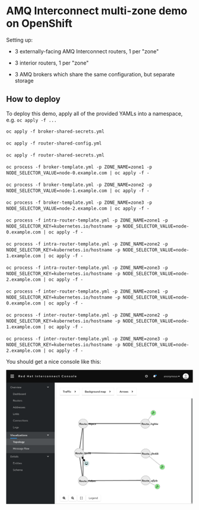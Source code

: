 # AMQ Interconnect multi-zone demo on OpenShift

Setting up:

- 3 externally-facing AMQ Interconnect routers, 1 per "zone"

- 3 interior routers, 1 per "zone"

- 3 AMQ brokers which share the same configuration, but separate storage

## How to deploy

To deploy this demo, apply all of the provided YAMLs into a namespace, e.g. `oc apply -f ...`

```
oc apply -f broker-shared-secrets.yml

oc apply -f router-shared-config.yml

oc apply -f router-shared-secrets.yml

oc process -f broker-template.yml -p ZONE_NAME=zone1 -p NODE_SELECTOR_VALUE=node-0.example.com | oc apply -f -

oc process -f broker-template.yml -p ZONE_NAME=zone2 -p NODE_SELECTOR_VALUE=node-1.example.com | oc apply -f -

oc process -f broker-template.yml -p ZONE_NAME=zone3 -p NODE_SELECTOR_VALUE=node-2.example.com | oc apply -f -

oc process -f intra-router-template.yml -p ZONE_NAME=zone1 -p NODE_SELECTOR_KEY=kubernetes.io/hostname -p NODE_SELECTOR_VALUE=node-0.example.com | oc apply -f -

oc process -f intra-router-template.yml -p ZONE_NAME=zone2 -p NODE_SELECTOR_KEY=kubernetes.io/hostname -p NODE_SELECTOR_VALUE=node-1.example.com | oc apply -f -

oc process -f intra-router-template.yml -p ZONE_NAME=zone3 -p NODE_SELECTOR_KEY=kubernetes.io/hostname -p NODE_SELECTOR_VALUE=node-2.example.com | oc apply -f -

oc process -f inter-router-template.yml -p ZONE_NAME=zone1 -p NODE_SELECTOR_KEY=kubernetes.io/hostname -p NODE_SELECTOR_VALUE=node-0.example.com | oc apply -f -

oc process -f inter-router-template.yml -p ZONE_NAME=zone2 -p NODE_SELECTOR_KEY=kubernetes.io/hostname -p NODE_SELECTOR_VALUE=node-1.example.com | oc apply -f -

oc process -f inter-router-template.yml -p ZONE_NAME=zone3 -p NODE_SELECTOR_KEY=kubernetes.io/hostname -p NODE_SELECTOR_VALUE=node-2.example.com | oc apply -f -
```

You should get a nice console like this:

![](irconsole.png)
